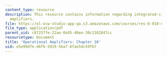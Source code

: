 ```yaml
---
content_type: resource
description: This resource contains information regarding integrated-circuit operational
  amplifiers.
file: https://ol-ocw-studio-app-qa.s3.amazonaws.com/courses/res-6-010-electronic-feedback-systems-spring-2013/e5e99dfed6fb59195ba76fae54c59fb7_MITRES_6-010S13_chap10.pdf
file_type: application/pdf
parent_uid: c87237fe-22ae-0a95-48ee-30c2382847cc
resourcetype: Document
title: 'Operational Amplifiers: Chapter 10'
uid: e5e99dfe-d6fb-5919-5ba7-6fae54c59fb7
---
```


